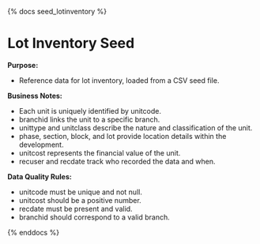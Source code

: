 {% docs seed_lotinventory %}

# Lot Inventory Seed

**Purpose:**

 - Reference data for lot inventory, loaded from a CSV seed file.

**Business Notes:**

 - Each unit is uniquely identified by unitcode.
 - branchid links the unit to a specific branch.
 - unittype and unitclass describe the nature and classification of the unit.
 - phase, section, block, and lot provide location details within the development.
 - unitcost represents the financial value of the unit.
 - recuser and recdate track who recorded the data and when.

**Data Quality Rules:**

 - unitcode must be unique and not null.
 - unitcost should be a positive number.
 - recdate must be present and valid.
 - branchid should correspond to a valid branch.


{% enddocs %}
